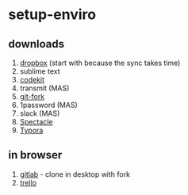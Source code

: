 # setup-enviro

## downloads
1. [dropbox](https://www.dropbox.com) (start with because the sync takes time)
2. sublime text
3. [codekit](https://codekitapp.com)
4. transmit (MAS)
5. [git-fork](https://git-fork.com)
6. 1password (MAS)
7. slack (MAS)
8. [Spectacle](https://www.spectacleapp.com)
9. [Typora](https://typora.io)

## in browser
1. [gitlab](https://gitlab.com) - clone in desktop with fork
2. [trello](https://trello.com)

